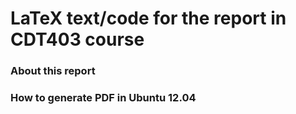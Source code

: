 LaTeX text/code for the report in CDT403 course
===============================================

### About this report

### How to generate PDF in Ubuntu 12.04

